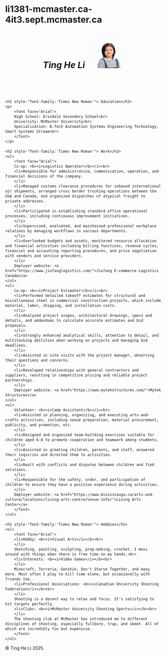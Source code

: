 # li1381-mcmaster.ca-4it3.sept.mcmaster.ca

<!DOCTYPE html>
<html lang="en">
<!--
SA: I, Ting He Li, 400364741, certify that this material is my original work.
No other person's work has been used without due acknowledgement.
I have also not made my work available to anyone else
-->
<head>
    <title> Ting He Li Lab 1</title>
</head>
<body>
    <header>
        <h1 style-"font-family:'Times New Roman'"> <i>Ting He Li</i>&nbsp;&nbsp;&nbsp;&nbsp;<img src="tingportrait.png" alt="Ting He Li Portrait", width="100" height="100"></h1>
        <br>
    </header>
    
    <h2 style-"font-family:'Times New Roman'"> Education</h2>
    <p>
        <font face="Arial">
        High School: Erindale Secondary School<br>
        University: McMaster University<br>
        Specialization: B.Tech Automation Systems Engineering Technology, Smart Systems Stream<br>
        </font>
    </p>
    
    <h2 style-"font-family:'Times New Roman'"> Work</h2>
    <ul>
        <font face="Arial">
        Co-op: <b><i>Logistics Operator</b></i><br>
        <li>Responsible for administrative, communication, operation, and financial decisions of the company.
        </li>
        <li>Managed customs clearance procedures for inbound international air shipments, arranged cross border trucking operations between the USA and Canada, and organized dispatches of atypical freight to private addresses.
        </li>
        <li>Participated in establishing standard office operational processes, including continuous improvement initiatives.
        </li>
        <li>Supervised, evaluated, and maintained professional workplace relations by managing workflows in various departments.
        </li>
        <li>Overlooked budgets and assets, monitored resource allocation and financial activities including billing functions, revenue cycles, financial and accounting reporting procedures, and price negotiation with vendors and service providers.
        </li>
        Employer website: <a href="https://www.jiufanglogistics.com/">Jiufang E-commerce Logistics Canada</a>
    </ul>
    <ul>
        Co-op: <b><i>Project Estimator</b></i><br>
        <li>Performed detailed takeoff estimates for structural and miscellaneous steel in commercial construction projects, which include material, labor, shipping, and installation costs.
        </li>
        <li>Analyzed project scopes, architectural drawings, specs and details, and addendums to calculate accurate estimates and bid proposals.
        </li>
        <li>Strongly enhanced analytical skills, attention to detail, and multitasking abilities when working on projects and managing bid deadlines.
        </li>
        <li>Assisted in site visits with the project manager, observing their questions and concerns.
        </li>
        <li>Developed relationships with general contractors and suppliers, resulting in competitive pricing and reliable project partnerships.
        </li>
        Employer website: <a href="https://www.mytekstructures.com/">Mytek Structures</a>
    </ul>
    <ul>
        Volunteer: <b><i>Camp Assistant</b></i><br>
        <li>Assisted in planning, organizing, and executing arts-and-crafts activities, including venue preparation, material procurement, publicity, and promotion, etc.
        </li>
        <li>Designed and organized team-building exercises suitable for children aged 6-8 to promote cooperation and teamwork among students.
        </li>
        <li>Assisted in greeting children, parents, and staff, answered their inquiries and directed them to activities.
        </li>
        <li>Dealt with conflicts and disputes between children and find solutions.
        </li>
        <li>Responsible for the safety, order, and participation of children to ensure they have a positive experience during activities.
        </li>
        Employer website: <a href="https://www.mississauga.ca/arts-and-culture/locations/living-arts-centre/venue-info/">Living Arts Center</a>
        </font>
    </ul>
    
    <h2 style-"font-family:'Times New Roman'"> Hobbies</h2>
    <ol>
        <font face="Arial">
        <li>Hobby: <b><i>Visual Arts</i></b><br>
        </li>
        Sketching, painting, sculpting, prop-making, crochet. I mess around with things when there is free time on my hands.<br>
        <li>Interests: <b><i>Video Games</i></b><br>
        </li>
        Minecraft, Terraria, Genshin, Don't Starve Together, and many more. Most often I play to kill time alone, but occasionally with friends too.
        <li>Professional Associations: <b><i>Canadian University Shooting Federation</i></b><br>
        </li>
        Shooting is a decent way to relax and focus. It's satisfying to hit targets perfectly.
        <li>Clubs: <b><i>McMaster University Shooting Sports</i></b><br>
        </li>
        The shooting club at McMaster has introduced me to different disciplines of shooting, especially fullbore, trap, and skeet. All of which are incredibly fun but expensive.
        </font>
    </ol>

<footer id="page-footer">
    &copy; Ting He Li 2025.
</footer>

</body>
</html>